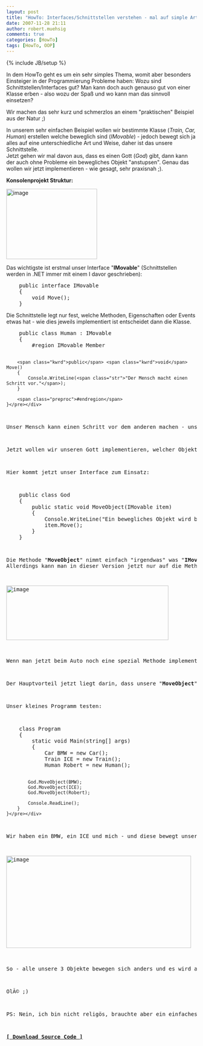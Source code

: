 ```yaml
---
layout: post
title: "HowTo: Interfaces/Schnittstellen verstehen - mal auf simple Art und Weise"
date: 2007-11-28 21:11
author: robert.muehsig
comments: true
categories: [HowTo]
tags: [HowTo, OOP]
---
```

{% include JB/setup %}
<p>In dem HowTo geht es um ein sehr simples Thema, womit aber besonders Einsteiger in der Programmierung Probleme haben: Wozu sind Schnittstellen/Interfaces gut? Man kann doch auch genauso gut von einer Klasse erben - also wozu der Spaß und wo kann man das sinnvoll einsetzen?</p> <p>Wir machen das sehr kurz und schmerzlos an einem "praktischen" Beispiel aus der Natur ;)</p> <p>In unserem sehr einfachen Beispiel wollen wir bestimmte Klasse (<em>Train, Car, Human</em>) erstellen welche beweglich sind (<em>IMovable</em>) - jedoch bewegt sich ja alles auf eine unterschiedliche Art und Weise, daher ist das unsere Schnittstelle.<br>Jetzt gehen wir mal davon aus, dass es einen Gott (<em>God</em>) gibt, dann kann der&nbsp;auch ohne Probleme&nbsp;ein bewegliches Objekt "anstupsen". Genau das wollen wir jetzt implementieren - wie gesagt, sehr praxisnah ;).&nbsp;</p> <p><strong>Konsolenprojekt Struktur:</strong></p> <p><a href="{{BASE_PATH}}/assets/wp-images/image170.png" atomicselection="true"><img style="border-right: 0px; border-top: 0px; border-left: 0px; border-bottom: 0px" height="186" alt="image" src="{{BASE_PATH}}/assets/wp-images/image-thumb149.png" width="240" border="0"></a> </p> <p>Das wichtigste ist erstmal unser Interface "<strong>IMovable</strong>" (Schnittstellen werden in .NET immer mit einem I davor geschrieben):</p> <div class="CodeFormatContainer"><pre class="csharpcode">    <span class="kwrd">public</span> <span class="kwrd">interface</span> IMovable
    {
        <span class="kwrd">void</span> Move();
    }</pre></div>
<p>Die Schnittstelle legt nur fest, welche Methoden, Eigenschaften oder Events etwas hat - wie dies jeweils implementiert ist entscheidet dann die Klasse.</p>
<div class="CodeFormatContainer"><pre class="csharpcode">    <span class="kwrd">public</span> <span class="kwrd">class</span> Human : IMovable
    {
        <span class="preproc">#region</span> IMovable Member

        <span class="kwrd">public</span> <span class="kwrd">void</span> Move()
        {
            Console.WriteLine(<span class="str">"Der Mensch macht einen Schritt vor."</span>);
        }

        <span class="preproc">#endregion</span>
    }</pre></div>
<p>Unser Mensch kann einen Schritt vor dem anderen machen - unser Zug fährt zum nächsten Bahnhof und unser Auto nur zur nächsten Ampel. In den einzelnen Klassen kann man nun die Methode implementieren wie man mag - wichtig ist nur, dass die Signatur (also Rückgabetyp, Parameter &amp; Name) gleich bleibt.</p>
<p>Jetzt wollen wir unseren Gott implementieren, welcher Objekte "anstupsen" kann. Allerdings wollen wir nicht X Methoden erstellen, die in dieser Form sind "MoveObject(Human human)", weil wir noch nicht genau wissen, was sonst noch für bewegliche Klassen hinzukommen.</p>
<p>Hier kommt jetzt unser Interface zum Einsatz:</p>
<div class="CodeFormatContainer"><pre class="csharpcode">    <span class="kwrd">public</span> <span class="kwrd">class</span> God
    {
        <span class="kwrd">public</span> <span class="kwrd">static</span> <span class="kwrd">void</span> MoveObject(IMovable item)
        {
            Console.WriteLine(<span class="str">"Ein bewegliches Objekt wird bewegt..."</span>);
            item.Move();
        }
    }</pre></div>
<p>Die Methode "<strong>MoveObject</strong>" nimmt einfach "irgendwas" was "<strong>IMovable</strong>" impementiert - egal ob es ein Auto, Zug oder Mensch ist.<br>Allerdings kann man in dieser Version jetzt nur auf die Methoden, Eigenschaften etc. zugreifen, welche in der Schnittstelle definiert sind:</p>
<p><a href="{{BASE_PATH}}/assets/wp-images/image171.png" atomicselection="true"><img style="border-right: 0px; border-top: 0px; border-left: 0px; border-bottom: 0px" height="144" alt="image" src="{{BASE_PATH}}/assets/wp-images/image-thumb150.png" width="429" border="0"></a> </p>
<p>Wenn man jetzt beim Auto noch eine spezial Methode implementiert hat, welche man unbedingt dort aufrufen will, muss man casten und über GetType prüfen, ob das Objekt von Typ "Car" ist - aber das geht zu weit und ist jetzt erstmal kein Thema hier.<br></p>
<p>Der Hauptvorteil jetzt liegt darin, dass unsere "<strong>MoveObject</strong>" Methode keine Ahnung haben braucht, was "<strong>item</strong>" einfach ist - hauptsache es ist beweglich. Was beweglich bei diesem Objekt heisst, ist dieser Methode egal.<br></p>
<p>Unser kleines Programm testen:</p>
<div class="CodeFormatContainer"><pre class="csharpcode">    <span class="kwrd">class</span> Program
    {
        <span class="kwrd">static</span> <span class="kwrd">void</span> Main(<span class="kwrd">string</span>[] args)
        {
            Car BMW = <span class="kwrd">new</span> Car();
            Train ICE = <span class="kwrd">new</span> Train();
            Human Robert = <span class="kwrd">new</span> Human();

            God.MoveObject(BMW);
            God.MoveObject(ICE);
            God.MoveObject(Robert);

            Console.ReadLine();
        }
    }</pre></div>
<p>Wir haben ein BMW, ein ICE und mich - und diese bewegt unser Gott natürlich. Resultat:</p>
<p><a href="{{BASE_PATH}}/assets/wp-images/image172.png" atomicselection="true"><img style="border-right: 0px; border-top: 0px; border-left: 0px; border-bottom: 0px" height="244" alt="image" src="{{BASE_PATH}}/assets/wp-images/image-thumb151.png" width="489" border="0"></a> </p>
<p>So - alle unsere 3 Objekte bewegen sich anders und es wird angezeigt. Jetzt kann man noch weitere Klassen hinzufügen, welche ebenfalls "IMovable" implementieren und wir brauchen die God.MoveObject Methode nicht anpassen.</p>
<p>OlÃ© ;)</p>
<p>PS: Nein, ich bin nicht religös, brauchte aber ein einfaches Beispiel.</p>
<p><strong><a href="http://{{BASE_PATH}}/assets/files/democode/usinginterfaces/usinginterfaces.zip" target="_blank">[ Download Source Code ]</a></strong></p>
